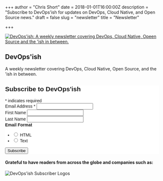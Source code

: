 +++
author = "Chris Short"
date = 2018-01-01T16:00:00Z
description = "Subscribe to DevOps'ish for updates on DevOps, Cloud Native, and Open Source news."
draft = false
slug = "newsletter"
title = "Newsletter"

+++

[![DevOps'ish: A weekly newsletter covering DevOps, Cloud Native, Opeen Source and the 'ish in between.](https://cdn.chrisshort.net/static/img/DevOpsish-Wide-1920.png)](https://devopsish.com/)

## DevOps'ish

A weekly newsletter covering DevOps, Cloud Native, Open Source, and the 'ish in between.

<!-- Begin MailChimp Signup Form -->
<link href="//cdn.chrisshort.net/static/css/classic-10_7.css" rel="stylesheet" type="text/css">
<style type="text/css">
	#mc_embed_signup{background:#fff; clear:left; font:14px Helvetica,Arial,sans-serif; }
	/* Add your own MailChimp form style overrides in your site stylesheet or in this style block.
	   We recommend moving this block and the preceding CSS link to the HEAD of your HTML file. */
</style>
<div id="mc_embed_signup">
<form action="https://devopsish.us14.list-manage.com/subscribe/post?u=631fcd11ad2a643d08035c221&amp;id=eab566bc9f" method="post" id="mc-embedded-subscribe-form" name="mc-embedded-subscribe-form" class="validate" target="_blank" novalidate>
    <div id="mc_embed_signup_scroll">
	<h2>Subscribe to DevOps'ish</h2>
<div class="indicates-required"><span class="asterisk">*</span> indicates required</div>
<div class="mc-field-group">
	<label for="mce-EMAIL">Email Address  <span class="asterisk">*</span>
</label>
	<input type="email" value="" name="EMAIL" class="required email" id="mce-EMAIL">
</div>
<div class="mc-field-group">
	<label for="mce-FNAME">First Name </label>
	<input type="text" value="" name="FNAME" class="" id="mce-FNAME">
</div>
<div class="mc-field-group">
	<label for="mce-LNAME">Last Name </label>
	<input type="text" value="" name="LNAME" class="" id="mce-LNAME">
</div>
<div class="mc-field-group input-group">
    <strong>Email Format </strong>
    <ul><li><input type="radio" value="html" name="EMAILTYPE" id="mce-EMAILTYPE-0"><label for="mce-EMAILTYPE-0"> HTML</label></li>
<li><input type="radio" value="text" name="EMAILTYPE" id="mce-EMAILTYPE-1"><label for="mce-EMAILTYPE-1"> Text</label></li>
</ul>
</div>
	<div id="mce-responses" class="clear">
		<div class="response" id="mce-error-response" style="display:none"></div>
		<div class="response" id="mce-success-response" style="display:none"></div>
	</div>    <!-- real people should not fill this in and expect good things - do not remove this or risk form bot signups-->
    <div style="position: absolute; left: -5000px;" aria-hidden="true"><input type="text" name="b_631fcd11ad2a643d08035c221_eab566bc9f" tabindex="-1" value=""></div>
    <div class="clear"><input type="submit" value="Subscribe" name="subscribe" id="mc-embedded-subscribe" class="button"></div>
    </div>
</form>
</div>
<!--End mc_embed_signup-->

#### Grateful to have readers from across the globe and companies such as:

![DevOps'ish Subscriber Logos](https://cdn.chrisshort.net/static/img/subscriber-logos.png)